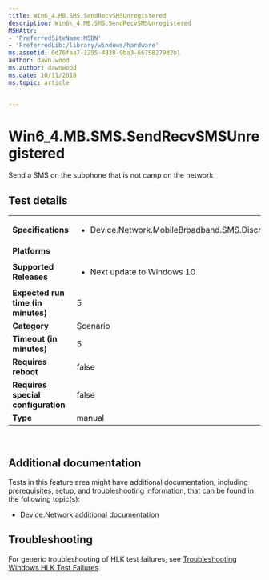 ```yaml
---
title: Win6_4.MB.SMS.SendRecvSMSUnregistered
description: Win6\_4.MB.SMS.SendRecvSMSUnregistered
MSHAttr:
- 'PreferredSiteName:MSDN'
- 'PreferredLib:/library/windows/hardware'
ms.assetid: 0d76faa7-1255-4838-9ba3-66758279d2b1
author: dawn.wood
ms.author: dawnwood
ms.date: 10/11/2018
ms.topic: article


---
```


# Win6_4.MB.SMS.SendRecvSMSUnregistered


Send a SMS on the subphone that is not camp on the network

## Test details
|||
|---|---|
| **Specifications**  | <ul><li>Device.Network.MobileBroadband.SMS.Discretional</li></ul> |  
| **Platforms**   | <ul></ul> |
| **Supported Releases** | <ul><li>Next update to Windows 10</li></ul> |
|**Expected run time (in minutes)**| 5 |
|**Category**| Scenario |
|**Timeout (in minutes)**| 5 |
|**Requires reboot**| false |
|**Requires special configuration**| false |
|**Type**| manual |

 

## <span id="Additional_documentation"></span><span id="additional_documentation"></span><span id="ADDITIONAL_DOCUMENTATION"></span>Additional documentation


Tests in this feature area might have additional documentation, including prerequisites, setup, and troubleshooting information, that can be found in the following topic(s):

-   [Device.Network additional documentation](device-network-additional-documentation.md)

## <span id="Troubleshooting"></span><span id="troubleshooting"></span><span id="TROUBLESHOOTING"></span>Troubleshooting


For generic troubleshooting of HLK test failures, see [Troubleshooting Windows HLK Test Failures](..\user\troubleshooting-windows-hlk-test-failures.md).

 

 






